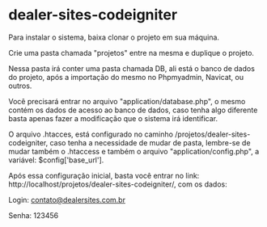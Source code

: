 # dealer-sites-codeigniter

Para instalar o sistema, baixa clonar o projeto em sua máquina.

Crie uma pasta chamada "projetos" entre na mesma e duplique o projeto.

Nessa pasta irá conter uma pasta chamada DB, ali está o banco de dados do projeto, após a importação do mesmo no Phpmyadmin, Navicat, ou outros.

Você precisará entrar no arquivo "application/database.php", o mesmo contém os dados de acesso ao banco de dados, caso tenha algo diferente basta apenas fazer a modificação que o sistema irá identificar.

O arquivo .htacces, está configurado no caminho /projetos/dealer-sites-codeigniter, caso tenha a necessidade de mudar de pasta, lembre-se de mudar também o .htaccess e também o arquivo "application/config.php", a variável: $config['base_url'].

Após essa configuração inicial, basta você entrar no link: http://localhost/projetos/dealer-sites-codeigniter/, com os dados:

Login: contato@dealersites.com.br

Senha: 123456
